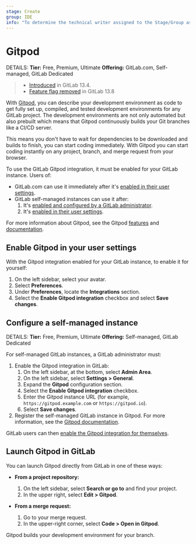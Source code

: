 ```yaml
---
stage: Create
group: IDE
info: "To determine the technical writer assigned to the Stage/Group associated with this page, see https://handbook.gitlab.com/handbook/product/ux/technical-writing/#assignments"
---
```


# Gitpod

DETAILS:
**Tier:** Free, Premium, Ultimate
**Offering:** GitLab.com, Self-managed, GitLab Dedicated

> - [Introduced](https://gitlab.com/gitlab-org/gitlab/-/issues/228893) in GitLab 13.4.
> - [Feature flag removed](https://gitlab.com/gitlab-org/gitlab/-/258206) in GitLab 13.8

With [Gitpod](https://www.gitpod.io/), you can describe your development environment as code to get fully
set up, compiled, and tested development environments for any GitLab project. The development
environments are not only automated but also prebuilt which means that Gitpod continuously builds
your Git branches like a CI/CD server.

This means you don't have to wait for dependencies to be downloaded and builds to finish, you can start
coding immediately. With Gitpod you can start coding instantly on any project, branch, and merge
request from your browser.

To use the GitLab Gitpod integration, it must be enabled for your GitLab instance. Users of:

- GitLab.com can use it immediately after it's [enabled in their user settings](#enable-gitpod-in-your-user-settings).
- GitLab self-managed instances can use it after:
  1. It's [enabled and configured by a GitLab administrator](#configure-a-self-managed-instance).
  1. It's [enabled in their user settings](#enable-gitpod-in-your-user-settings).

For more information about Gitpod, see the Gitpod [features](https://www.gitpod.io/) and
[documentation](https://www.gitpod.io/docs).

## Enable Gitpod in your user settings

With the Gitpod integration enabled for your GitLab instance, to enable it for yourself:

1. On the left sidebar, select your avatar.
1. Select **Preferences**.
1. Under **Preferences**, locate the **Integrations** section.
1. Select the **Enable Gitpod integration** checkbox and select **Save changes**.

## Configure a self-managed instance

DETAILS:
**Tier:** Free, Premium, Ultimate
**Offering:** Self-managed, GitLab Dedicated

For self-managed GitLab instances, a GitLab administrator must:

1. Enable the Gitpod integration in GitLab:
   1. On the left sidebar, at the bottom, select **Admin Area**.
   1. On the left sidebar, select **Settings > General**.
   1. Expand the **Gitpod** configuration section.
   1. Select the **Enable Gitpod integration** checkbox.
   1. Enter the Gitpod instance URL (for example, `https://gitpod.example.com` or `https://gitpod.io`).
   1. Select **Save changes**.
1. Register the self-managed GitLab instance in Gitpod. For more information, see the [Gitpod documentation](https://www.gitpod.io/docs/configure/authentication/gitlab#registering-a-self-hosted-gitlab-installation).

GitLab users can then [enable the Gitpod integration for themselves](#enable-gitpod-in-your-user-settings).

## Launch Gitpod in GitLab

You can launch Gitpod directly from GitLab in one of these ways:

- **From a project repository:**
  1. On the left sidebar, select **Search or go to** and find your project.
  1. In the upper right, select **Edit > Gitpod**.

- **From a merge request:**
  1. Go to your merge request.
  1. In the upper-right corner, select **Code > Open in Gitpod**.

Gitpod builds your development environment for your branch.
